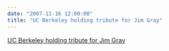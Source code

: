 ```yaml
---
date: "2007-11-16 12:00:00"
title: "UC Berkeley holding tribute for Jim Gray"
---
```


[UC Berkeley holding tribute for Jim Gray](/lemire/blog/2007/11-16-uc-berkeley-holding-tribute-for-jim-gray)

